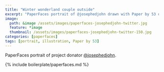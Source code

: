 ```yaml
---
title: "Winter wonderland couple outside"
excerpt: "PaperFaces portrait of @josephedjohn drawn with Paper by 53 on an iPad."
image: 
  path: &image /assets/images/paperfaces-josephedjohn-twitter.jpg 
  feature: *image
  thumbnail: /assets/images/paperfaces-josephedjohn-twitter-150.jpg
categories: [paperfaces]
tags: [portrait, illustration, Paper by 53]
---
```


PaperFaces portrait of project donator [@josephedjohn](https://twitter.com/josephedjohn).

{% include boilerplate/paperfaces.md %}
